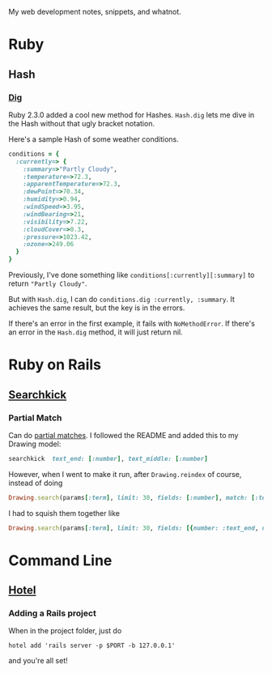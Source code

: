 My web development notes, snippets, and whatnot.

Ruby
=====

Hash
-----

### [Dig](http://ruby-doc.org/core-2.3.0/Hash.html#method-i-dig)

Ruby 2.3.0 added a cool new method for Hashes. `Hash.dig` lets me dive in the Hash without that ugly bracket notation.

Here's a sample Hash of some weather conditions.

```ruby
conditions = {
  :currently=> {
    :summary=>"Partly Cloudy",
    :temperature=>72.3,
    :apparentTemperature=>72.3,
    :dewPoint=>70.34,
    :humidity=>0.94,
    :windSpeed=>3.95,
    :windBearing=>21,
    :visibility=>7.22,
    :cloudCover=>0.3,
    :pressure=>1023.42,
    :ozone=>249.06
  }
}
```

Previously, I've done something like `conditions[:currently][:summary]` to return `"Partly Cloudy"`.

But with `Hash.dig`, I can do `conditions.dig :currently, :summary`. It achieves the same result, but the key is in the errors.

If there's an error in the first example, it fails with `NoMethodError`. If there's an error in the `Hash.dig` method, it will just return nil.

Ruby on Rails
=====

[Searchkick](http://searchkick.org)
-----


### Partial Match

Can do [partial matches](https://github.com/ankane/searchkick#partial-matches). I followed the README and added this to my Drawing model:
```ruby
searchkick  text_end: [:number], text_middle: [:number]
```
However, when I went to make it run, after `Drawing.reindex` of course, instead of doing
```ruby
Drawing.search(params[:term], limit: 30, fields: [:number], match: [:text_end, :text_middle])
```
I had to squish them together like
```ruby
Drawing.search(params[:term], limit: 30, fields: [{number: :text_end, number: :text_middle}])
```

Command Line
=====

[Hotel](https://github.com/typicode/hotel)
-----

### Adding a Rails project

When in the project folder, just do
```
hotel add 'rails server -p $PORT -b 127.0.0.1'
```
and you're all set!
